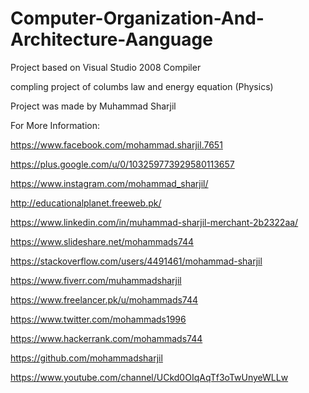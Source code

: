 # Computer-Organization-And-Architecture-Aanguage
Project based on Visual Studio 2008 Compiler


compling project of columbs law and energy equation (Physics)


Project was made by Muhammad Sharjil

For More Information:

https://www.facebook.com/mohammad.sharjil.7651

https://plus.google.com/u/0/103259773929580113657

https://www.instagram.com/mohammad_sharjil/

http://educationalplanet.freeweb.pk/

https://www.linkedin.com/in/muhammad-sharjil-merchant-2b2322aa/

https://www.slideshare.net/mohammads744

https://stackoverflow.com/users/4491461/mohammad-sharjil

https://www.fiverr.com/muhammadsharjil

https://www.freelancer.pk/u/mohammads744

https://www.twitter.com/mohammads1996

https://www.hackerrank.com/mohammads744

https://github.com/mohammadsharjil

https://www.youtube.com/channel/UCkd0OIqAqTf3oTwUnyeWLLw
